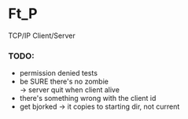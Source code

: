 # Ft_P #

TCP/IP Client/Server


### TODO: ###

* permission denied tests
* be SURE there's no zombie  
-> server quit when client alive
* there's something wrong with the client id
* get bjorked 
-> it copies to starting dir, not current 